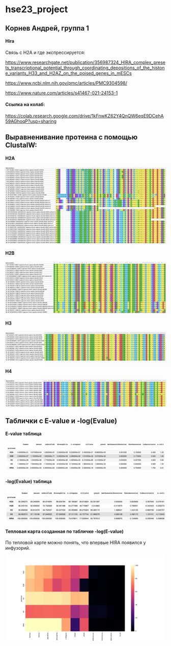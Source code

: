 # hse23_project

## Корнев Андрей, группа 1

#### Hira

Связь с H2A и где экспрессируется:

https://www.researchgate.net/publication/356987324_HIRA_complex_presets_transcriptional_potential_through_coordinating_depositions_of_the_histone_variants_H33_and_H2AZ_on_the_poised_genes_in_mESCs

https://www.ncbi.nlm.nih.gov/pmc/articles/PMC9304598/

https://www.nature.com/articles/s41467-021-24153-1

#### Cсылка на колаб:

https://colab.research.google.com/drive/1kFnwKZ62Y4QnQW6eqE9DCehA59AGhoqP?usp=sharing

## Выравненивание протеина с помощью ClustalW:
#### H2A
![](https://github.com/Akorrred/hse23_project/blob/main/alignment/H2A.png)

#### H2B
![](https://github.com/Akorrred/hse23_project/blob/main/alignment/H2B.png)

#### H3
![](https://github.com/Akorrred/hse23_project/blob/main/alignment/H3.png)

#### H4
![](https://github.com/Akorrred/hse23_project/blob/main/alignment/H4.png)

## Таблички с E-value и -log(Evalue)

#### E-value таблица
![](https://github.com/Akorrred/hse23_project/blob/main/value/evalue.png)

#### -log(Evalue) таблица
![](https://github.com/Akorrred/hse23_project/blob/main/value/log_evalue.png)

#### Тепловая карта созданная по табличке -log(E-value)

По тепловой карте можно понять, что впервые HIRA появился у инфузорий.

![](https://github.com/Akorrred/hse23_project/blob/main/value/log_evalue_heatmap.png)






